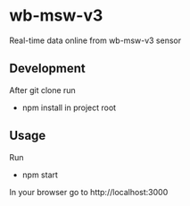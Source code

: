 # wb-msw-v3

Real-time data online from wb-msw-v3 sensor

## Development

After git clone run

- npm install
  in project root

## Usage

Run

- npm start

In your browser go to http://localhost:3000
